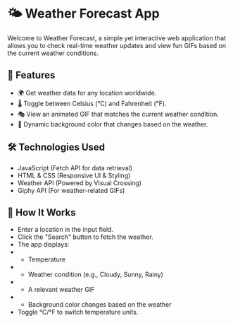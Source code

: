 # 🌤️ Weather Forecast App
Welcome to Weather Forecast, a simple yet interactive web application that allows you to check real-time weather updates and view fun GIFs based on the current weather conditions.

## 🚀 Features
- 🌍 Get weather data for any location worldwide.
- 🌡️ Toggle between Celsius (°C) and Fahrenheit (°F).
- 🎭 View an animated GIF that matches the current weather condition.
- 🎨 Dynamic background color that changes based on the weather.

## 🛠️ Technologies Used
- JavaScript (Fetch API for data retrieval)
- HTML & CSS (Responsive UI & Styling)
- Weather API (Powered by Visual Crossing)
- Giphy API (For weather-related GIFs)

## 🎯 How It Works
- Enter a location in the input field.
- Click the "Search" button to fetch the weather.
- The app displays:
- - Temperature
- - Weather condition (e.g., Cloudy, Sunny, Rainy)
- - A relevant weather GIF
- - Background color changes based on the weather
- Toggle °C/°F to switch temperature units.
